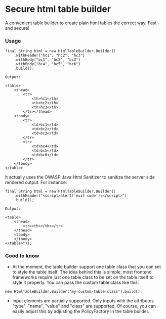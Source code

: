# Secure html table builder
A convenient table builder to create plain html tables the correct way. Fast - and secure!

### Usage
```
final String html = new HtmlTableBuilder.Builder()
    .withHeader("hc1", "hc2", "hc3")
    .withBody("bc1", "bc2", "bc3")
    .withBody("bc4", "bc5", "bc6")
    .build();
    
Output:

<table>
    <thead>
        <tr>
            <th>hc1</th>
            <th>hc2</th>
            <th>hc3</th>
        </tr></thead>
    <tbody>
        <tr>
            <td>bc1</td>
            <td>bc2</td>
            <td>bc3</td>
        </tr>
        <tr>
            <td>bc4</td>
            <td>bc5</td>
            <td>bc6</td>
        </tr>
    </tbody>
</table>
```

It actually uses the OWASP Java Html Sanitizer to sanitize the server side rendered output. For instance:
```
final String html = new HtmlTableBuilder.Builder()
    .withHeader("<script>alert('evil code');</script>")
    .build();
    
Output:

<table>
    <thead>
        <tr><th></th></tr>
    </thead>
    <tbody>
    </tbody>
</table>"));
```

### Good to know
- At the moment, the table builder support one table class that you can set to style the table itself. The idea behind this is simple: most 
frontend frameworks require just one table class to be set on the table itself to style it properly. You can pass the custom table class like this:

```
new HtmlTableBuilder.Builder("my-custom-table-class").build();
```

- Input elements are partially supported. Only inputs with the attributes "type", "name", "value" and "class" are supported. Of course, you can
easily adjust this by adjusting the PolicyFactory in the table builder.
